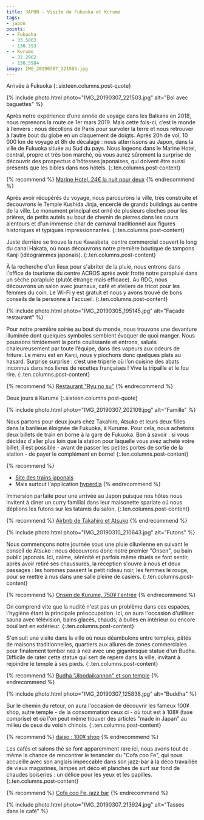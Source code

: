 ```yaml
---
title: JAPON - Visite de Fukuoka et Kurume
tags:
- japon
points:
- - Fukuoka
  - 33.5863
  - 130.393
- - Kurume
  - 33.2962
  - 130.5584
image: IMG_20190307_221503.jpg
---
```


Arrivée à Fukuoka
{:.sixteen.columns.post-quote}

{% include photo.html photo="IMG_20190307_221503.jpg" alt="Bol avec baguettes" %}

Après notre expérience d’une année de voyage dans les Balkans en 2018, nous reprenons la route ce 1er mars 2019. Mais cette fois-ci, c’est le monde à l’envers : nous décollons de Paris pour survoler la terre et nous retrouver à l’autre bout du globe en un claquement de doigts. Après 20h de vol, 10 000 km de voyage et 8h de décalage : nous atterrissons au Japon, dans la ville de Fukuoka située au Sud du pays. Nous logeons dans le Marine Hotel, central, propre et très bon marché, où vous aurez sûrement la surprise de découvrir des
prospectus d'hôtesses japonaises, qui doivent être aussi présents que les
bibles dans nos hôtels.
{:.ten.columns.post-content}

<!--fin extrait-->

{% recommend %}
[Marine Hotel, 24€ la nuit pour deux](https://www.booking.com/hotel/jp/marine-shinkan.fr.html)
{% endrecommend %}

Après avoir récupérés du voyage, nous parcourons la ville, très construite
et decouvrons le Temple Kushida Jinja, encerclé de grands buildings au
centre de la ville. Le monument principal est orné de plusieurs cloches
pour les prières, de petits autels au bout de chemin de pierres dans les
cours alentours et d'un immense char de carnaval traditionnel aux figures
historiques et typiques impressionnantes.
{:.ten.columns.post-content}

Juste derrière se trouve la rue Kawabata, centre commercial couvert le long du canal Hakata, oú nous découvrons notre première boutique de tampons
Kanji (idéogrammes japonais).
{:.ten.columns.post-content}

À la recherche d'un lieux pour s'abriter de la pluie, nous entrons dans
l'office de tourisme du centre ACROS après avoir frotté notre parapluie
dans un sèche parapluie (plutôt étrange mais efficace). Au RDC, nous
découvrons un salon avec journaux, café et ateliers de tricot pour les
femmes du coin. Le Wi-Fi y est gratuit et nous y avons trouvé de bons
conseils de la personne à l'accueil.
{:.ten.columns.post-content}

{% include photo.html photo="IMG_20190305_195145.jpg" alt="Façade restaurant"  %}

Pour notre première soirée au bout du monde, nous trouvons une devanture illuminée dont quelques symboles semblent évoquer de quoi manger. Nous poussons timidement la porte coulissante et entrons, salués chaleureusement par toute l’équipe, dans des vapeurs aux odeurs de friture. Le menu est en Kanji, nous y piochons donc quelques plats au hasard. Surprise surprise : c’est une triperie où l’on cuisine des abats inconnus dans nos livres de recettes françaises ! Vive la tripaille et le fou rire.
{:.ten.columns.post-content}

{% recommend %}
[Restaurant "Ryu no su"](https://maps.app.goo.gl/ufqBx)
{% endrecommend %}

Deux jours à Kurume
{:.sixteen.columns.post-quote}

{% include photo.html photo="IMG_20190307_202109.jpg" alt="Famille" %}

Nous partons pour deux jours chez Takahiro, Atsuko et leurs deux filles
dans la banlieue éloignée de Fukuoka, à Kurume.
Pour cela, nous achetons deux billets de train en borne à la gare de
Fukuoka. Bon à savoir : si vous décidez d'aller plus loin que la station
pour laquelle vous avez acheté votre billet, il est possible - avant de
passer les petites portes de sortie de la station - de payer le complément en
borne!
{:.ten.columns.post-content}

{% recommend %}
- [Site des trains japonais](https://global.jr-central.co.jp/en/)
- Mais surtout l'application [hyperdia](https://play.google.com/store/apps/details?id=com.hyperdia.android.activity&hl=en_US)
{% endrecommend %}

Immersion parfaite pour une arrivée au Japon puisque nos hôtes nous
invitent à diner un curry familial dans leur maisonette spariate oú nous
déplions les futons sur les tatamis du salon.
{:.ten.columns.post-content}

{% recommend %}
[Airbnb de Takahiro et Atsuko](https://www.airbnb.fr/rooms/5775393)
{% endrecommend %}

{% include photo.html photo="IMG_20190310_210643.jpg" alt="Futons" %}

Nous commençons notre journée sous une pluie diluvienne en suivant le
conseil de Atsuko : nous découvrons donc notre premier "Onsen", ou bain
public japonais. Ici, calme, sérénité et parfois même rituels se font
sentir, après avoir retiré ses chaussures, la réception s'ouvre à nous et
deux passages : les hommes passent le petit rideau noir, les femmes le
rouge, pour se mettre à nus dans une salle pleine de casiers.
{:.ten.columns.post-content}

{% recommend %}
[Onsen de Kurume, 750¥ l'entrée](https://maps.app.goo.gl/u3qKs)
{% endrecommend %}

On comprend vite que la nudité n'est pas un problème dans ces espaces, l'hygiène étant la principale préoccupation. Ici, on aura l'occasion d'utiliser sauna avec télévision, bains glacés, chauds, à bulles en intérieur ou encore bouillant en extérieur.
{:.ten.columns.post-content}

S'en suit une visite dans la ville où nous déambulons entre temples, pâtés
de maisons traditionnelles, quartiers aux allures de zones commerciales
pour finalement tomber nez à nez avec une gigantesque statue d'un Budha.
Difficile de rater cette statue qui sert de repère dans la ville, invitant
à rejoindre le temple à ses pieds.
{:.ten.columns.post-content}

{% recommend %}
[Budha "Jibodaikannon" et son temple](https://maps.app.goo.gl/SgLpX)
{% endrecommend %}

{% include photo.html photo="IMG_20190307_125838.jpg" alt="Buddha" %}

Sur le chemin du retour, on aura l'occasion de découvrir les fameux 100¥
shop, autre temple - de la consommation ceux ci - où tout est à 108¥ (taxe
comprise) et où l'on peut même trouver des articles "made in Japan" au
milieu de ceux du voisin chinois.
{:.ten.columns.post-content}

{% recommend %}
[daiso : 100¥ shop](https://en.m.wikipedia.org/wiki/Daiso)
{% endrecommend %}

Les cafés et salons thé se font apparemment rare ici, nous avons tout de
même la chance de rencontrer le tenancier du "Cofa coo Fe", qui nous
accueille avec son anglais impeccable dans son jazz-bar à la déco
travaillée de vieux magazines, lampes art déco et planches de surf sur fond
de chaudes boiseries : un délice pour les yeux et les papilles.
{:.ten.columns.post-content}

{% recommend %}
[Cofa coo Fe, jazz bar](http://www.kumin.ne.jp/cofacoo/index.html)
{% endrecommend %}

{% include photo.html photo="IMG_20190307_213924.jpg" alt="Tasses dans le café" %}
